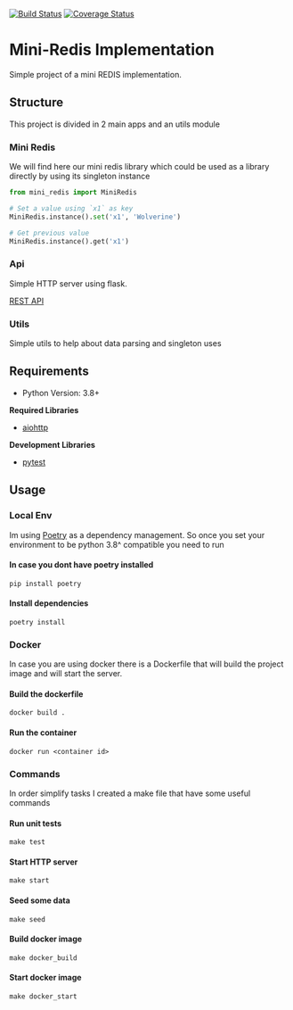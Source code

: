 [![Build Status](https://travis-ci.org/darkaico/mini-redis.svg?branch=master)](https://travis-ci.org/darkaico/mini-redis)
[![Coverage Status](https://coveralls.io/repos/github/darkaico/mini-redis/badge.svg?branch=master)](https://coveralls.io/github/darkaico/mini-redis?branch=master)


# Mini-Redis Implementation

Simple project of a mini REDIS implementation.

## Structure

This project is divided in 2 main apps and an utils module

### Mini Redis

We will find here our mini redis library which could be used as a library directly by using its singleton instance

```python
from mini_redis import MiniRedis

# Set a value using `x1` as key
MiniRedis.instance().set('x1', 'Wolverine')

# Get previous value
MiniRedis.instance().get('x1')
```

### Api

Simple HTTP server using flask.

[REST API](mini_redis_api.md)

### Utils

Simple utils to help about data parsing and singleton uses

## Requirements

- Python Version: 3.8+

**Required Libraries**

- [aiohttp](https://docs.aiohttp.org/en/stable/)

**Development Libraries**

- [pytest](https://docs.pytest.org/en/stable/)

## Usage

### Local Env

Im using [Poetry](https://python-poetry.org/) as a dependency management. So once you set your environment
to be python 3.8^ compatible you need to run

#### In case you dont have poetry installed

```shell
pip install poetry
```

#### Install dependencies

```shell
poetry install
```

### Docker

In case you are using docker there is a Dockerfile that will build the project image and will start the server.

#### Build the dockerfile

```
docker build .
```

#### Run the container

```
docker run <container id>
```

### Commands

In order simplify tasks I created a make file that have some useful commands

#### Run unit tests

```shell
make test
```

#### Start HTTP server

```shell
make start
```

#### Seed some data

```shell
make seed
```

#### Build docker image

```shell
make docker_build
```

#### Start docker image

```shell
make docker_start
```
